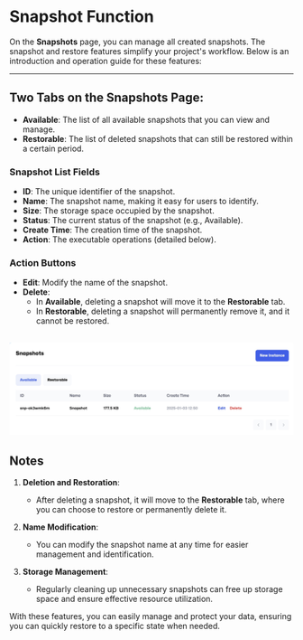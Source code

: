 # Snapshot Function

On the **Snapshots** page, you can manage all created snapshots. The snapshot and restore features simplify your project's workflow. Below is an introduction and operation guide for these features:

---

## Two Tabs on the **Snapshots** Page:

- **Available**: The list of all available snapshots that you can view and manage.
- **Restorable**: The list of deleted snapshots that can still be restored within a certain period.

### **Snapshot List Fields**

- **ID**: The unique identifier of the snapshot.
- **Name**: The snapshot name, making it easy for users to identify.
- **Size**: The storage space occupied by the snapshot.
- **Status**: The current status of the snapshot (e.g., Available).
- **Create Time**: The creation time of the snapshot.
- **Action**: The executable operations (detailed below).

### **Action Buttons**

- **Edit**: Modify the name of the snapshot.
- **Delete**:
  - In **Available**, deleting a snapshot will move it to the **Restorable** tab.
  - In **Restorable**, deleting a snapshot will permanently remove it, and it cannot be restored.

## ![Snapshots list](../docs-images/p08/01.Snapshots%20list.jpg)

## **Notes**

1. **Deletion and Restoration**:

   - After deleting a snapshot, it will move to the **Restorable** tab, where you can choose to restore or permanently delete it.

2. **Name Modification**:

   - You can modify the snapshot name at any time for easier management and identification.

3. **Storage Management**:
   - Regularly cleaning up unnecessary snapshots can free up storage space and ensure effective resource utilization.

With these features, you can easily manage and protect your data, ensuring you can quickly restore to a specific state when needed.

